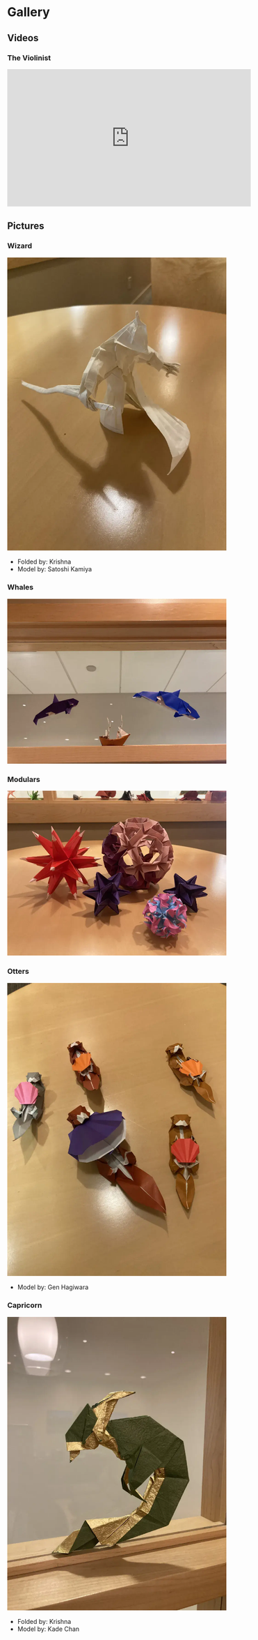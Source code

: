 # Gallery

## Videos
### The Violinist

<iframe width="560" height="315" src="https://www.youtube.com/embed/KHfACWgcyXc?si=y-oGPq8bbBnQqZw4" title="YouTube video player" frameborder="0" allow="accelerometer; autoplay; clipboard-write; encrypted-media; gyroscope; picture-in-picture; web-share" allowfullscreen></iframe>

## Pictures

### Wizard

![](media/gallery/wizard.png)

- Folded by: Krishna
- Model by: Satoshi Kamiya

### Whales

![](media/gallery/whales.png)

### Modulars 

![](media/gallery/modulars.png)

### Otters 

![](media/gallery/otters.png)

- Model by: Gen Hagiwara

### Capricorn

![](media/gallery/capricorn.png)

- Folded by: Krishna
- Model by: Kade Chan

